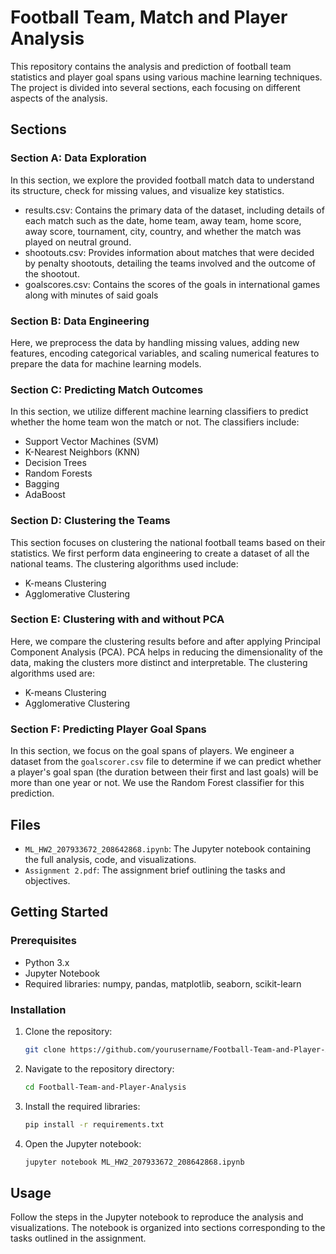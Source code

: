# Football Team, Match and Player Analysis

This repository contains the analysis and prediction of football team statistics and player goal spans using various machine learning techniques. The project is divided into several sections, each focusing on different aspects of the analysis.

## Sections

### Section A: Data Exploration
In this section, we explore the provided football match data to understand its structure, check for missing values, and visualize key statistics.
* results.csv: Contains the primary data of the dataset, including details of each match
such as the date, home team, away team, home score, away score, tournament, city,
country, and whether the match was played on neutral ground.
* shootouts.csv: Provides information about matches that were decided by penalty
shootouts, detailing the teams involved and the outcome of the shootout.
* goalscores.csv: Contains the scores of the goals in international games along with
minutes of said goals

### Section B: Data Engineering
Here, we preprocess the data by handling missing values, adding new features, encoding categorical variables, and scaling numerical features to prepare the data for machine learning models.

### Section C: Predicting Match Outcomes
In this section, we utilize different machine learning classifiers to predict whether the home team won the match or not. The classifiers include:
- Support Vector Machines (SVM)
- K-Nearest Neighbors (KNN)
- Decision Trees
- Random Forests
- Bagging
- AdaBoost

### Section D: Clustering the Teams
This section focuses on clustering the national football teams based on their statistics. We first perform data engineering to create a dataset of all the national teams. The clustering algorithms used include:
- K-means Clustering
- Agglomerative Clustering

### Section E: Clustering with and without PCA
Here, we compare the clustering results before and after applying Principal Component Analysis (PCA). PCA helps in reducing the dimensionality of the data, making the clusters more distinct and interpretable. The clustering algorithms used are:
- K-means Clustering
- Agglomerative Clustering

### Section F: Predicting Player Goal Spans
In this section, we focus on the goal spans of players. We engineer a dataset from the `goalscorer.csv` file to determine if we can predict whether a player's goal span (the duration between their first and last goals) will be more than one year or not. We use the Random Forest classifier for this prediction.

## Files

- `ML_HW2_207933672_208642868.ipynb`: The Jupyter notebook containing the full analysis, code, and visualizations.
- `Assignment 2.pdf`: The assignment brief outlining the tasks and objectives.

## Getting Started

### Prerequisites
- Python 3.x
- Jupyter Notebook
- Required libraries: numpy, pandas, matplotlib, seaborn, scikit-learn

### Installation

1. Clone the repository:
   ```bash
   git clone https://github.com/yourusername/Football-Team-and-Player-Analysis.git
   ```

2. Navigate to the repository directory:
   ```bash
   cd Football-Team-and-Player-Analysis
   ```

3. Install the required libraries:
   ```bash
   pip install -r requirements.txt
   ```

4. Open the Jupyter notebook:
   ```bash
   jupyter notebook ML_HW2_207933672_208642868.ipynb
   ```

## Usage

Follow the steps in the Jupyter notebook to reproduce the analysis and visualizations. The notebook is organized into sections corresponding to the tasks outlined in the assignment.
